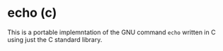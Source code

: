 # echo (c)

This is a portable implemntation of the GNU command `echo` written in C using
just the C standard library.
